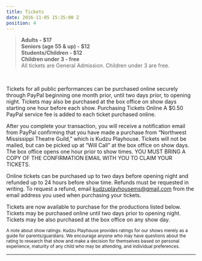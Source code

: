 ```yaml
---
title: Tickets
date: 2016-11-05 15:35:00 Z
position: 4
---
```


> <b>Adults - $17</b><br>
> <b>Seniors (age 55 & up) - $12</b><br>
> <b>Students/Children - $12</b><br>
> <b>Children under 3 - free</b><br>
> All tickets are General Admission.  Children under 3 are free.<br>
<br>

Tickets for all public performances can be purchased online securely through PayPal beginning one month prior, until two days prior, to opening night.  Tickets may also be purchased at the box office on show days starting one hour before each show.
Purchasing Tickets Online
A $0.50 PayPal service fee is added to each ticket purchased online.   

After you complete your transaction, you will receive a notification email from PayPal confirming that you have made a purchase from “Northwest Mississippi Theatre Guild,” which is Kudzu Playhouse. Tickets will not be mailed, but can be picked up at “Will Call” at the box office on show days.  The box office opens one hour prior to show times.   YOU MUST BRING A COPY OF THE CONFIRMATION EMAIL WITH YOU TO CLAIM YOUR TICKETS.  

Online tickets can be purchased up to two days before opening night and refunded up to 24 hours before show time.  Refunds must be requested in writing. To request a refund, email kudzuplayhousems@gmail.com from the email address you used when purchasing your tickets.

Tickets are now available to purchase for the productions listed below.  
Tickets may be purchased online until two days prior to opening night.
Tickets may be also purchased at the box office on any show day.

<small>A note about show ratings: Kudzu Playhouse provides ratings for our shows merely as a guide for parents/guardians.  We encourage anyone who may have questions about the rating to research that show and make a decision for themselves based on personal experience, maturity of any child who may be attending, and individual preferences.</small>
<br>

---
